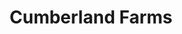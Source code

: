 ---
title: "Cumberland Farms"
url: /burlington/cumberland-farms-riverside-avenue/
shop: Lebensmittel
---